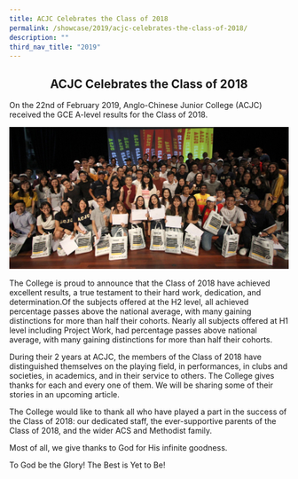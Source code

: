 ```yaml
---
title: ACJC Celebrates the Class of 2018
permalink: /showcase/2019/acjc-celebrates-the-class-of-2018/
description: ""
third_nav_title: "2019"
---
```

## <center> ACJC Celebrates the Class of 2018 </center>

On the 22nd of February 2019, Anglo-Chinese Junior College (ACJC) received the GCE A-level results for the Class of 2018.

![](/images/IMG_4342.jpeg)

The College is proud to announce that the Class of 2018 have achieved excellent results, a true testament to their hard work, dedication, and determination.Of the subjects offered at the H2 level, all achieved percentage passes above the national average, with many gaining distinctions for more than half their cohorts. Nearly all subjects offered at H1 level including Project Work, had percentage passes above national average, with many gaining distinctions for more than half their cohorts.

  

During their 2 years at ACJC, the members of the Class of 2018 have distinguished themselves on the playing field, in performances, in clubs and societies, in academics, and in their service to others. The College gives thanks for each and every one of them. We will be sharing some of their stories in an upcoming article.

  

The College would like to thank all who have played a part in the success of the Class of 2018: our dedicated staff, the ever-supportive parents of the Class of 2018, and the wider ACS and Methodist family.

  

Most of all, we give thanks to God for His infinite goodness.

  

To God be the Glory! The Best is Yet to Be!